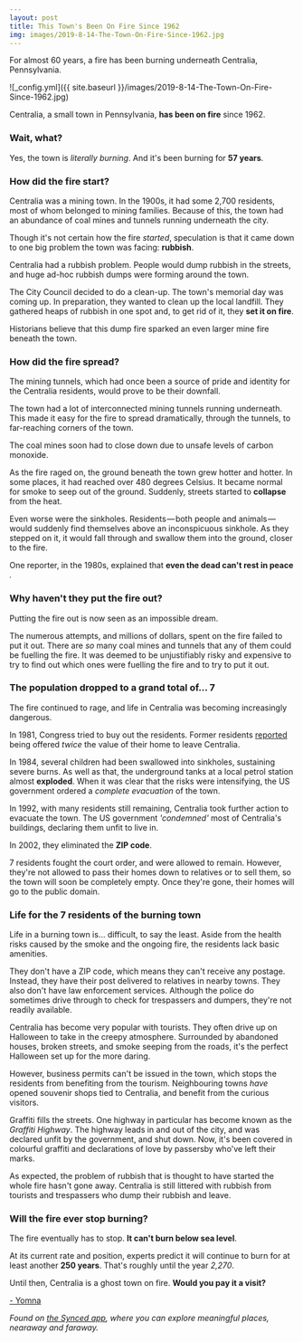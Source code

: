 ```yaml
---
layout: post
title: This Town's Been On Fire Since 1962
img: images/2019-8-14-The-Town-On-Fire-Since-1962.jpg
---
```



For almost 60 years, a fire has been burning underneath Centralia, Pennsylvania.

![_config.yml]({{ site.baseurl }}/images/2019-8-14-The-Town-On-Fire-Since-1962.jpg)

Centralia, a small town in Pennsylvania, **has been on fire** since 1962.

### **Wait, what?**

Yes, the town is _literally burning_. And it&#39;s been burning for **57 years**.

### **How did the fire start?**

Centralia was a mining town. In the 1900s, it had some 2,700 residents, most of whom belonged to mining families. Because of this, the town had an abundance of coal mines and tunnels running underneath the city.

Though it&#39;s not certain how the fire _started_, speculation is that it came down to one big problem the town was facing: **rubbish**.

Centralia had a rubbish problem. People would dump rubbish in the streets, and huge ad-hoc rubbish dumps were forming around the town.

The City Council decided to do a clean-up. The town&#39;s memorial day was coming up. In preparation, they wanted to clean up the local landfill. They gathered heaps of rubbish in one spot and, to get rid of it, they **set it on fire**.

Historians believe that this dump fire sparked an even larger mine fire beneath the town.

### **How did the fire spread?**

The mining tunnels, which had once been a source of pride and identity for the Centralia residents, would prove to be their downfall.

The town had a lot of interconnected mining tunnels running underneath. This made it easy for the fire to spread dramatically, through the tunnels, to far-reaching corners of the town.

The coal mines soon had to close down due to unsafe levels of carbon monoxide.

As the fire raged on, the ground beneath the town grew hotter and hotter. In some places, it had reached over 480 degrees Celsius. It became normal for smoke to seep out of the ground. Suddenly, streets started to **collapse** from the heat.

Even worse were the sinkholes. Residents — both people and animals — would suddenly find themselves above an inconspicuous sinkhole. As they stepped on it, it would fall through and swallow them into the ground, closer to the fire.

One reporter, in the 1980s, explained that **even the dead can&#39;t rest in peace** _._

### **Why haven&#39;t they put the fire out?**

Putting the fire out is now seen as an impossible dream.

The numerous attempts, and millions of dollars, spent on the fire failed to put it out. There are _so_ many coal mines and tunnels that any of them could be fuelling the fire. It was deemed to be unjustifiably risky and expensive to try to find out which ones were fuelling the fire and to try to put it out.

### **The population dropped to a grand total of… 7**

The fire continued to rage, and life in Centralia was becoming increasingly dangerous.

In 1981, Congress tried to buy out the residents. Former residents [reported](https://www.cracked.com/personal-experiences-2537-i-live-in-centralia-pa-its-americas-creepiest-ghost-town.html) being offered _twice_ the value of their home to leave Centralia.

In 1984, several children had been swallowed into sinkholes, sustaining severe burns. As well as that, the underground tanks at a local petrol station almost **exploded**. When it was clear that the risks were intensifying, the US government ordered a _complete evacuation_ of the town.

In 1992, with many residents still remaining, Centralia took further action to evacuate the town. The US government _&#39;condemned&#39;_ most of Centralia&#39;s buildings, declaring them unfit to live in.

In 2002, they eliminated the **ZIP code**.

7 residents fought the court order, and were allowed to remain. However, they&#39;re not allowed to pass their homes down to relatives or to sell them, so the town will soon be completely empty. Once they&#39;re gone, their homes will go to the public domain.

### **Life for the 7 residents of the burning town**

Life in a burning town is… difficult, to say the least. Aside from the health risks caused by the smoke and the ongoing fire, the residents lack basic amenities.

They don&#39;t have a ZIP code, which means they can&#39;t receive any postage. Instead, they have their post delivered to relatives in nearby towns. They also don&#39;t have law enforcement services. Although the police do sometimes drive through to check for trespassers and dumpers, they&#39;re not readily available.

Centralia has become very popular with tourists. They often drive up on Halloween to take in the creepy atmosphere. Surrounded by abandoned houses, broken streets, and smoke seeping from the roads, it&#39;s the perfect Halloween set up for the more daring.

However, business permits can&#39;t be issued in the town, which stops the residents from benefiting from the tourism. Neighbouring towns _have_ opened souvenir shops tied to Centralia, and benefit from the curious visitors.

Graffiti fills the streets. One highway in particular has become known as the _Graffiti Highway_. The highway leads in and out of the city, and was declared unfit by the government, and shut down. Now, it&#39;s been covered in colourful graffiti and declarations of love by passersby who&#39;ve left their marks.

As expected, the problem of rubbish that is thought to have started the whole fire hasn&#39;t gone away. Centralia is still littered with rubbish from tourists and trespassers who dump their rubbish and leave.

### **Will the fire ever stop burning?**

The fire eventually has to stop. **It can&#39;t burn below sea level**.

At its current rate and position, experts predict it will continue to burn for at least another **250 years**. That&#39;s roughly until the year _2,270_.

Until then, Centralia is a ghost town on fire. **Would you pay it a visit?**

[- Yomna](https://medium.com/@yomna)

_Found on [the Synced app](http://onelink.to/8ttzr9), where you can explore meaningful places, nearaway and faraway._



